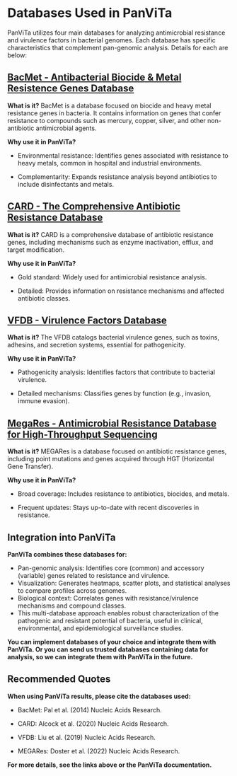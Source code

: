 # Databases Used in PanViTa
PanViTa utilizes four main databases for analyzing antimicrobial resistance and virulence factors in bacterial genomes. 
Each database has specific characteristics that complement pan-genomic analysis. Details for each are below:

## [BacMet - Antibacterial Biocide & Metal Resistence Genes Database](http://bacmet.biomedicine.gu.se/)

**What is it?**
BacMet is a database focused on biocide and heavy metal resistance genes in bacteria. 
It contains information on genes that confer resistance to compounds such as mercury, copper, silver, and other non-antibiotic antimicrobial agents.

**Why use it in PanViTa?**
- Environmental resistance: Identifies genes associated with resistance to heavy metals, common in hospital and industrial environments.

- Complementarity: Expands resistance analysis beyond antibiotics to include disinfectants and metals.

## [CARD - The Comprehensive Antibiotic Resistance Database](https://card.mcmaster.ca/)

**What is it?**
CARD is a comprehensive database of antibiotic resistance genes, including mechanisms such as enzyme inactivation, efflux, and target modification.

**Why use it in PanViTa?**
- Gold standard: Widely used for antimicrobial resistance analysis.

- Detailed: Provides information on resistance mechanisms and affected antibiotic classes.

## [VFDB - Virulence Factors Database](https://www.mgc.ac.cn/VFs/main.htm)

**What is it?**
The VFDB catalogs bacterial virulence genes, such as toxins, adhesins, and secretion systems, essential for pathogenicity.

**Why use it in PanViTa?**
- Pathogenicity analysis: Identifies factors that contribute to bacterial virulence.

- Detailed mechanisms: Classifies genes by function (e.g., invasion, immune evasion).

## [MegaRes - Antimicrobial Resistance Database for High-Throughput Sequencing](https://www.meglab.org/megares/)

**What is it?**
MEGARes is a database focused on antibiotic resistance genes, including point mutations and genes acquired through HGT (Horizontal Gene Transfer).

**Why use it in PanViTa?**
- Broad coverage: Includes resistance to antibiotics, biocides, and metals.

- Frequent updates: Stays up-to-date with recent discoveries in resistance.

## Integration into PanViTa

**PanViTa combines these databases for:**
- Pan-genomic analysis: Identifies core (common) and accessory (variable) genes related to resistance and virulence.
- Visualization: Generates heatmaps, scatter plots, and statistical analyses to compare profiles across genomes.
- Biological context: Correlates genes with resistance/virulence mechanisms and compound classes.
- This multi-database approach enables robust characterization of the pathogenic and resistant potential of bacteria, useful in clinical, environmental, and epidemiological surveillance studies.

**You can implement databases of your choice and integrate them with PanViTa. Or you can send us trusted databases containing data for analysis, so we can integrate them with PanViTa in the future.**

## Recommended Quotes

**When using PanViTa results, please cite the databases used:**

- BacMet: Pal et al. (2014) Nucleic Acids Research.

- CARD: Alcock et al. (2020) Nucleic Acids Research.

- VFDB: Liu et al. (2019) Nucleic Acids Research.

- MEGARes: Doster et al. (2022) Nucleic Acids Research.

**For more details, see the links above or the PanViTa documentation.**
